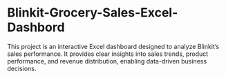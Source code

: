 # Blinkit-Grocery-Sales-Excel-Dashbord
This project is an interactive Excel dashboard designed to analyze Blinkit’s sales performance. It provides clear insights into sales trends, product performance, and revenue distribution, enabling data-driven business decisions.
